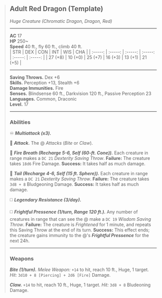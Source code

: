 > ## Adult Red Dragon (Template)
> *Huge Creature (Chromatic Dragon, Dragon, Red)*
> ___
> **AC** 17  
> **HP** 250~  
> **Speed** 40 ft., fly 60 ft., climb 40 ft.  
> |   STR   |   DEX   |   CON   |   INT   |   WIS   |   CHA   |
> | :-----: | :-----: | :-----: | :-----: | :-----: | :-----: |
> | 27 (+8) | 10 (+0) | 25 (+7) | 16 (+3) | 13 (+1) | 21 (+5) |
> ___
> **Saving Throws.** Dex +6  
> **Skills.** Perception +13, Stealth +6  
> **Damage Immunities.** Fire  
> **Senses.** Blindsense 60 ft., Darkvision 120 ft., Passive Perception 23  
> **Languages.** Common, Draconic  
> **Level.** 17  
> ___
> ### Abilities
> 
> 
> ♾️ ***Multiattack (x3).***
> 
> 🔷 ***Attack.*** The @ *Attacks* (*Bite* or *Claw*).
> 
> 🔷 ***Fire Breath (Recharge 5-6, Self (60-ft. Cone)).*** Each creature in range makes a `DC 21` *Dexterity Saving Throw*. **Failure:** The creature takes `18d6` Fire Damage. **Success:** It takes half as much damage.
> 
> 🔷 ***Tail (Recharge 4-6, Self (15 ft. Sphere)).*** Each creature in range makes a `DC 21` *Dexterity Saving Throw*. **Failure:** The creature takes `3d8 + 8` Bludgeoning Damage. **Success:** It takes half as much damage.
> 
> ◻️ ***Legendary Resistance (3/day).***
> 
> ◻️ ***Frightful Pressence (1/turn, Range 120 ft.).*** Any number of creatures in range that can see the @ make a `DC 19` *Wisdom Saving Throw*. **Failure:** The creature is *Frightened* for 1 minute, and repeats this Saving Throw at the end of its turn. **Success:** This effect ends; the creature gains immunity to the @'s ***Frightful Pressence*** for the next 24h.
> 
> ___
> ### Weapons
> 
> ***Bite (1/turn).*** *Melee Weapon:* `+14` to hit, reach 10 ft., Huge, 1 target. *Hit:* `3d10 + 8 [Piercing] + 2d6 [Fire]` Damage.
> 
> ***Claw.*** `+14` to hit, reach 10 ft., Huge, 1 target. *Hit:* `3d8 + 8` Bludeoning Damage.